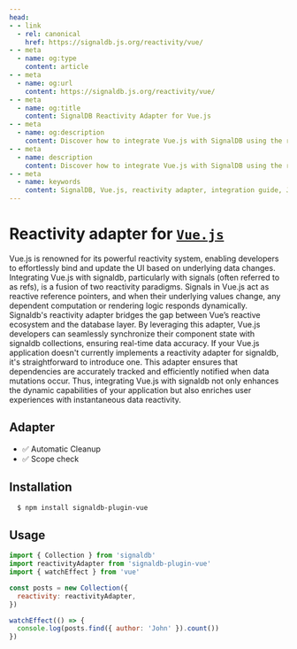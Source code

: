 ```yaml
---
head:
- - link
  - rel: canonical
    href: https://signaldb.js.org/reactivity/vue/
- - meta
  - name: og:type
    content: article
- - meta
  - name: og:url
    content: https://signaldb.js.org/reactivity/vue/
- - meta
  - name: og:title
    content: SignalDB Reactivity Adapter for Vue.js
- - meta
  - name: og:description
    content: Discover how to integrate Vue.js with SignalDB using the reactivity adapter for seamless reactive database integration.
- - meta
  - name: description
    content: Discover how to integrate Vue.js with SignalDB using the reactivity adapter for seamless reactive database integration.
- - meta
  - name: keywords
    content: SignalDB, Vue.js, reactivity adapter, integration guide, JavaScript, TypeScript, real-time updates, signaldb-plugin-vue, watchEffect, component state, dynamic UI
---
```

# Reactivity adapter for [`Vue.js`](https://vuejs.org/guide/essentials/reactivity-fundamentals.html)

Vue.js is renowned for its powerful reactivity system, enabling developers to effortlessly bind and update the UI based on underlying data changes. Integrating Vue.js with signaldb, particularly with signals (often referred to as refs), is a fusion of two reactivity paradigms. Signals in Vue.js act as reactive reference pointers, and when their underlying values change, any dependent computation or rendering logic responds dynamically. Signaldb's reactivity adapter bridges the gap between Vue’s reactive ecosystem and the database layer. By leveraging this adapter, Vue.js developers can seamlessly synchronize their component state with signaldb collections, ensuring real-time data accuracy. If your Vue.js application doesn't currently implements a reactivity adapter for signaldb, it's straightforward to introduce one. This adapter ensures that dependencies are accurately tracked and efficiently notified when data mutations occur. Thus, integrating Vue.js with signaldb not only enhances the dynamic capabilities of your application but also enriches user experiences with instantaneous data reactivity.

## Adapter

* ✅ Automatic Cleanup
* ✅ Scope check

## Installation

```bash
  $ npm install signaldb-plugin-vue
```

## Usage

```js
import { Collection } from 'signaldb'
import reactivityAdapter from 'signaldb-plugin-vue'
import { watchEffect } from 'vue'

const posts = new Collection({
  reactivity: reactivityAdapter,
})

watchEffect(() => {
  console.log(posts.find({ author: 'John' }).count())
})
```

